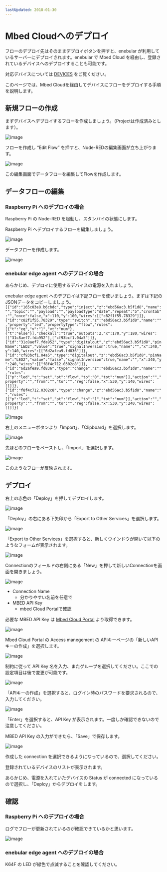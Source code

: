 ```yaml
---
lastUpdated: 2018-01-30
---
```


# Mbed Cloudへのデプロイ

フローのデプロイ先はそのままデプロイボタンを押すと、enebular が利用しているサーバーにデプロイされます。enebular で Mbed Cloud を経由し、登録されているデバイスへのデプロイすることも可能です。

対応デバイスについては [DEVICES](./../Device/Introduction.md) をご覧ください。

このページでは、Mbed Cloudを経由してデバイスにフローをデプロイする手順を説明します。

## 新規フローの作成

まずデバイスへデプロイするフローを作成しましょう。（Projectは作成済みとします）。

![image](/_asset/images/Deploy/DeployFlow/Lambda/deploy-deployflow-mbed_01.png)

フローを作成し “Edit Flow” を押すと、Node-REDの編集画面が立ち上がります。

![image](/_asset/images/Deploy/DeployFlow/Lambda/deploy-deployflow-mbed_02.png)

この編集画面でデータフローを編集してFlowを作成します。

## データフローの編集

### Raspberry Pi へのデプロイの場合

Raspberry Pi の Node-RED を起動し、スタンバイの状態にします。

Raspberry Pi へデプロイするフローを編集しましょう。

![image](/_asset/images/Deploy/DeployFlow/Lambda/deploy-deployflow-mbed_03.png)

データフローを作成します。

![image](/_asset/images/Deploy/DeployFlow/Lambda/deploy-deployflow-mbed_04.png)


### enebular edge agent へのデプロイの場合

あらかじめ、デプロイに使用するデバイスの電源を入れましょう。

enebular edge agent へのデプロイは下記フローを使いましょう。まずは下記の JSONデータをコピーしましょう。
`[{"id":"165c03e8.b6cbdc","type":"inject","z":"ebd56ac3.b5f1d8","name":"","topic":"","payload":"","payloadType":"date","repeat":"5","crontab":"","once":false,"x":110,"y":100,"wires":[["c82f1f55.78329"]]},{"id":"c82f1f55.78329","type":"switch","z":"ebd56ac3.b5f1d8","name":"","property":"led","propertyType":"flow","rules":[{"t":"eq","v":"1","vt":"num"},{"t":"else"}],"checkall":"true","outputs":2,"x":170,"y":180,"wires":[["31c8aef7.fda952"],["cf93bcf1.04a5"]]},{"id":"31c8aef7.fda952","type":"digitalout","z":"ebd56ac3.b5f1d8","pinName":"LED2","value":"true","signalInversion":true,"name":"","x":340,"y":140,"wires":[["6d2afea9.fd836"]]},{"id":"cf93bcf1.04a5","type":"digitalout","z":"ebd56ac3.b5f1d8","pinName":"LED2","value":"false","signalInversion":true,"name":"","x":340,"y":240,"wires":[["f8f4c712.0302c8"]]},{"id":"6d2afea9.fd836","type":"change","z":"ebd56ac3.b5f1d8","name":"","rules":[{"p":"led","t":"set","pt":"flow","to":"0","tot":"num"}],"action":"","property":"","from":"","to":"","reg":false,"x":530,"y":140,"wires":[[]]},{"id":"f8f4c712.0302c8","type":"change","z":"ebd56ac3.b5f1d8","name":"","rules":[{"p":"led","t":"set","pt":"flow","to":"1","tot":"num"}],"action":"","property":"","from":"","to":"","reg":false,"x":530,"y":240,"wires":[[]]}]`


![image](/_asset/images/Deploy/DeployFlow/Lambda/deploy-deployflow-mbed_14.png)

右上のメニューボタンより「Import」、「Clipboard」を選択します。

![image](/_asset/images/Deploy/DeployFlow/Lambda/deploy-deployflow-mbed_15.png)

先ほどのフローをペーストし、「Import」を選択します。

![image](/_asset/images/Deploy/DeployFlow/Lambda/deploy-deployflow-mbed_16.png)

このようなフローが反映されます。


## デプロイ

右上の赤色の「Deploy」を押してデプロイします。

![image](/_asset/images/Deploy/DeployFlow/Lambda/deploy-deployflow-mbed_05.png)


「Deploy」の右にある下矢印から「Export to Other Services」を選択します。

![image](/_asset/images/Deploy/DeployFlow/Lambda/deploy-deployflow-mded_06.png)

「Export to Other Services」を選択すると、新しくウインドウが開いて以下のようなフォームが表示されます。

![image](/_asset/images/Deploy/DeployFlow/Lambda/deploy-deployflow-mbed_07.png)

Connectionのフィールドの右側にある「New」を押して新しいConnectionを画面を開きましょう。

![image](/_asset/images/Deploy/DeployFlow/Lambda/deploy-deployflow-mbed_08.png)

* Connection Name
    * 分かりやすい名前を任意で
* MBED API Key
    * mbed Cloud Portalで確認

必要な MBED API Key は [Mbed Cloud Portal](https://portal.us-east-1.mbedcloud.com/) より取得できます。

![image](/_asset/images/Deploy/DeployFlow/Lambda/deploy-deployflow-mbed_09.png)

Mbed Cloud Portal の Access manegement の APIキーページの「新しいAPIキーの作成」を選択します。

![image](/_asset/images/Deploy/DeployFlow/Lambda/deploy-deployflow-mbed_10.png)

制約に従って API Key 名を入力、またグループを選択してください。ここでの設定項目は後で変更が可能です。

![image](/_asset/images/Deploy/DeployFlow/Lambda/deploy-deployflow-mbed_11.png)

「APIキーの作成」を選択すると、ログイン時のパスワードを要求されるので、入力してください。

![image](/_asset/images/Deploy/DeployFlow/Lambda/deploy-deployflow-mbed_12.png)

「Enter」を選択すると、API Key が表示されます。一度しか確認できないので注意してください。

MBED API Key の入力ができたら、「Save」で保存します。

![image](/_asset/images/Deploy/DeployFlow/Lambda/deploy-deployflow-mbed_13.png)

作成した connection を選択できるようになっているので、選択してください。

登録されているデバイスのリストが表示されます。

あらかじめ、電源を入れていたデバイスの Status が connected になっているので選択し、「Deploy」からデプロイをします。



## 確認

### Raspberry Pi へのデプロイの場合

ログでフローが更新されているのが確認できているかと思います。

![image](/_asset/images/Deploy/DeployFlow/Lambda/deploy-deployflow-mbed_17.png)


### enebular edge agent へのデプロイの場合

K64F の LED が緑色で点滅することを確認してください。